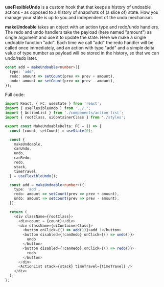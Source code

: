 **useFlexibleUndo** is a custom hook that that keeps a history of undoable actions - as opposed to a history of snapshots of (a slice of) state. How you manage your state is up to you and independent of the undo mechanism.

**makeUndoable** takes an object with an action type and redo/undo handlers. The redo and undo handlers take the payload (here named "amount") as single argument and use it to update the state. Here we make a single undoable function "add". Each time we call "add" the redo handler will be called once immediately, and an action with type "add" and a simple delta value of type number as payload will be stored in the history, so that we can undo/redo later.

```typescript
const add = makeUndoable<number>({
  type: 'add',
  redo: amount => setCount(prev => prev + amount),
  undo: amount => setCount(prev => prev - amount),
});
```

Full code:

```typescript
import React, { FC, useState } from 'react';
import { useFlexibleUndo } from '../.';
import { ActionList } from './components/action-list';
import { rootClass, uiContainerClass } from './styles';

export const MakeUndoableDelta: FC = () => {
  const [count, setCount] = useState(0);

  const {
    makeUndoable,
    canUndo,
    undo,
    canRedo,
    redo,
    stack,
    timeTravel,
  } = useFlexibleUndo();

  const add = makeUndoable<number>({
    type: 'add',
    redo: amount => setCount(prev => prev + amount),
    undo: amount => setCount(prev => prev - amount),
  });

  return (
    <div className={rootClass}>
      <div>count = {count}</div>
      <div className={uiContainerClass}>
        <button onClick={() => add(1)}>add 1</button>
        <button disabled={!canUndo} onClick={() => undo()}>
          undo
        </button>
        <button disabled={!canRedo} onClick={() => redo()}>
          redo
        </button>
      </div>
      <ActionList stack={stack} timeTravel={timeTravel} />
    </div>
  );
};
```
